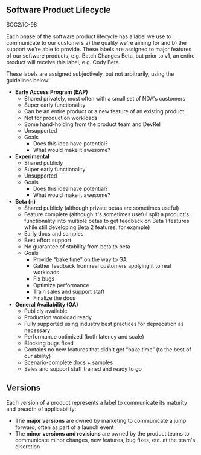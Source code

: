## Software Product Lifecycle

<!-- The content of this page relates to SOC2, please ask a review from @doragrgic when making non trivial changes. -->

<span class="badge badge-note">SOC2/IC-98</span>

Each phase of the software product lifecycle has a label we use to communicate
to our customers a) the quality we're aiming for and b) the support we're able
to provide. These labels are assigned to major features of our software
products, e.g. Batch Changes Beta, but prior to v1, an entire product will
receive this label, e.g. Cody Beta.

These labels are assigned subjectively, but not arbitrarily, using the
guidelines below:

- **Early Access Program (EAP)**
  - Shared privately, most often with a small set of NDA's customers
  - Super early functionality
  - Can be an entire product or a new feature of an existing product
  - Not for production workloads
  - Some hand-holding from the product team and DevRel
  - Unsupported
  - Goals
    - Does this idea have potential?
    - What would make it awesome?
- **Experimental**
  - Shared publicly
  - Super early functionality
  - Unsupported
  - Goals
    - Does this idea have potential?
    - What would make it awesome?
- **Beta (n)**
  - Shared publicly (although private betas are sometimes useful)
  - Feature complete (although it's sometimes useful split a product's functionality into multiple betas to get feedback on Beta 1 features while still developing Beta 2 features, for example)
  - Early docs and samples
  - Best effort support
  - No guarantee of stability from beta to beta
  - Goals
    - Provide “bake time” on the way to GA
    - Gather feedback from real customers applying it to real workloads
    - Fix bugs
    - Optimize performance
    - Train sales and support staff
    - Finalize the docs
- **General Availability (GA)**
  - Publicly available
  - Production workload ready
  - Fully supported using industry best practices for deprecation as necessary
  - Performance optimized (both latency and scale)
  - Blocking bugs fixed
  - Contains no new features that didn't get “bake time” (to the best of our ability)
  - Scenario-complete docs + samples
  - Sales and support staff trained and ready to go

## Versions

Each version of a product represents a label to communicate its maturity and
breadth of applicability:

- The **major versions** are owned by marketing to communicate a jump forward,
  often as part of a launch event
- The **minor versions and revisions** are owned by the product teams to
  communicate minor changes, new features, bug fixes, etc. at the team's
  discretion

